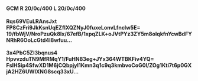 #### GCM R 20/0c/400 L 20/0c/400
**Rqs69VEuLRAnsJxt**<br/>**FP8CzFri9JkKsnUqEZflXQZNyJ0fuxeLonvLfnclw5E=**<br/>**19/fbWjV/NroPzuQk8lx/67efB/1xpqZLK+oJVtPYz3ZY5m8olqkfnYcwBdFYNRhR6OoLcGtd4I8wfuu...**<br/><br/>
**3x4PbC5ZI3bqnus4**<br/>**HpvvzduTN9MfRMqY1/FuHN83eg+JYx364WTBKFiv4YQ=**<br/>**FslHSip4SfwXD1M6jCQbpjyI1Kmn3q1c9q3kmbvoCoG0l/ZOg1Kti7t6p0GXjA2HZ6UWlXNG8scq33xU...**